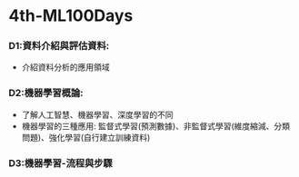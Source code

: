 # 4th-ML100Days
### D1:資料介紹與評估資料: 
* 介紹資料分析的應用領域
### D2:機器學習概論:
* 了解人工智慧、機器學習、深度學習的不同
* 機器學習的三種應用: 監督式學習(預測數據)、非監督式學習(維度縮減、分類問題)、強化學習(自行建立訓練資料)
### D3:機器學習-流程與步驟
